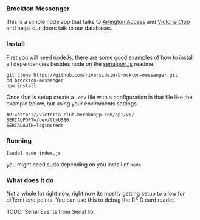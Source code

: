 ### Brockton Messenger

This is a simple node app that talks to [Arlington Access](https://github.com/riversideio/arlington-access) and [Victoria Club](https://github.com/riversideio/victoria-club) and helps our doors talk to our databases.

### Install

First you will need [nodeJs](http://nodejs.org), there are some good examples of how to install all dependencies besides node on the [serialport.js](https://npmjs.org/package/serialport) readme.

```
git clone https://github.com/riversideio/brockton-messenger.git
cd brockton-messenger
npm install
```

Once that is setup create a `.env` file with a configuration in that file like the example below, but using your enviroments settings.

```
API=https://victoria-club.herokuapp.com/api/v0/
SERIALPORT=/dev/ttyUSB0
SERIALAUTH=logincreds
```
### Running

```
[sudo] node index.js
```

you might need sudo depending on you install of `node`

### What does it do

Not a whole lot right now, right now its mostly getting setup to allow for differnt end points. You can use this to debug the RFID card reader. 

TODO: Serial Events from Serial lib.

